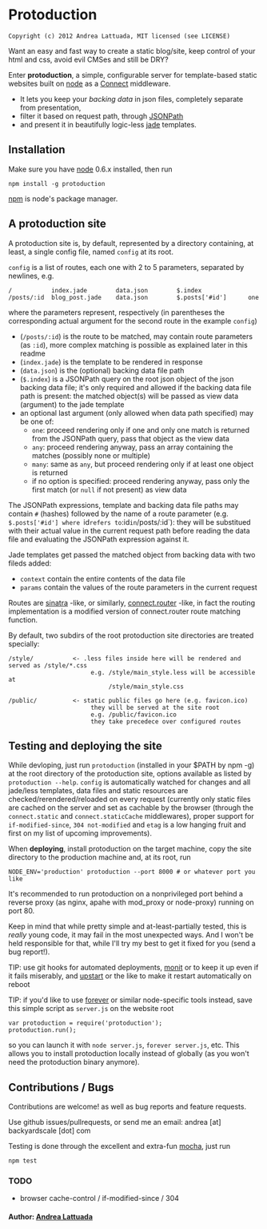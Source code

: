 # Protoduction
    Copyright (c) 2012 Andrea Lattuada, MIT licensed (see LICENSE)

Want an easy and fast way to create a static blog/site, keep control of your html and css,
avoid evil CMSes and still be DRY?

Enter **protoduction**,
a simple, configurable server for template-based static websites
built on [node](http://nodejs.org) as a [Connect](http://github.com/senchalabs/connect) middleware.

- It lets you keep your *backing data* in json files, completely separate from presentation,
- filter it based on request path, through [JSONPath](http://goessner.net/articles/JsonPath/)
- and present it in beautifully logic-less [jade](http://jade-lang.com/) templates.

## Installation

Make sure you have [node](http://nodejs.org) 0.6.x installed, then run

    npm install -g protoduction

[npm](http://npmjs.org/) is node's package manager.

## A protoduction site

A protoduction site is, by default, represented by a directory containing,
at least, a single config file, named `config` at its root.

`config` is a list of routes, each one with 2 to 5 parameters, separated by newlines, e.g.

    /           index.jade        data.json        $.index
    /posts/:id  blog_post.jade    data.json        $.posts['#id']      one

where the parameters represent, respectively (in parentheses the corresponding actual argument for the second route in the example `config`) 

- (`/posts/:id`) is the route to be matched, may contain route parameters (as `:id`), more complex matching is possible as explained
later in this readme
- (`index.jade`) is the template to be rendered in response
- (`data.json`) is the (optional) backing data file path
- (`$.index`) is a JSONPath query on the root json object of the json backing data file; it's only required and allowed if the backing data file path is present: the matched object(s) will be passed as view data (argument) to the jade template
- an optional last argument (only allowed when data path specified) may be one of:
  - `one`: proceed rendering only if one and only one match is returned from the JSONPath query, pass that object as the view data
  - `any`: proceed rendering anyway, pass an array containing the matches (possibly none or multiple)
  - `many`: same as `any`, but proceed rendering only if at least one object is returned
  - if no option is specified: proceed rendering anyway, pass only the first match (or `null` if not present) as view data

The JSONPath expressions, template and backing data file paths may contain `#` (hashes) followed by the name of a route parameter (e.g. `$.posts['#id'] where `id` refers to `:id` in `/posts/:id`): they will be substitued with their actual value in the current request path before reading the data file and evaluating the JSONPath expression against it.

Jade templates get passed the matched object from backing data with two fileds added:
  - `context` contain the entire contents of the data file
  - `params` contain the values of the route parameters in the current request

Routes are [sinatra](http://www.sinatrarb.com/intro#Routes) -like, or similarly, [connect.router](http://senchalabs.github.com/connect/middleware-router.html) -like, in fact the routing implementation is a modified version of connect.router route matching function.

By default, two subdirs of the root protoduction site directories are treated
specially:

    /style/           <- .less files inside here will be rendered and served as /style/*.css
                           e.g. /style/main_style.less will be accessible at
                                /style/main_style.css

    /public/          <- static public files go here (e.g. favicon.ico)
                           they will be served at the site root
                           e.g. /public/favicon.ico
                           they take precedece over configured routes

## Testing and deploying the site

While devloping, just run `protoduction` (installed in your $PATH by npm -g) at the root directory of the protoduction site,
options available as listed by `protoduction --help`.
`config` is automatically watched for changes and all jade/less templates, data files and static resources are
checked/rerendered/reloaded on every request (currently only static files are cached on the server and set as cachable by
the browser (through the `connect.static` and `connect.staticCache` middlewares), proper support for `if-modified-since`,
`304 not-modified` and `etag` is a low hanging fruit and first on my list of upcoming improvements).

When **deploying**, install protoduction on the target machine, copy the site directory to the production machine and, at its root, run

    NODE_ENV='production' protoduction --port 8000 # or whatever port you like

It's recommended to run protoduction on a nonprivileged port behind a reverse proxy (as nginx, apahe with mod_proxy or node-proxy) running on port 80.

Keep in mind that while pretty simple and at-least-partially tested, this is *really* young code, it may fail in the most unexpected ways. And I won't be held responsible for that, while I'll try my best to get it fixed for you (send a bug report!).

TIP: use git hooks for automated deployments, [monit](http://mmonit.com/monit/) or to keep it up even if it fails miserably, and [upstart](http://upstart.ubuntu.com/) or the like to make it restart automatically on reboot

TIP: if you'd like to use [forever](https://github.com/nodejitsu/forever) or similar node-specific tools instead, save this simple script as `server.js` on the website root

    var protoduction = require('protoduction');
    protoduction.run();

so you can launch it with `node server.js`, `forever server.js`, etc.
This allows you to install protoduction locally instead of globally (as you won't need the protoduction binary anymore).

## Contributions / Bugs

Contributions are welcome! as well as bug reports and feature requests. 

Use github issues/pullrequests, or send me an email: andrea [at] backyardscale [dot] com

Testing is done through the excellent and extra-fun [mocha](http://visionmedia.github.com/mocha/), just run

    npm test

### TODO

- browser cache-control / if-modified-since / 304

#### Author: [Andrea Lattuada](http://backyardscale.com)
